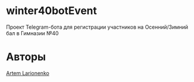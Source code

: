 # winter40botEvent
Проект Telegram-бота для регистрации участников на Осенний/Зимний бал в Гимназии №40
# Авторы
[Artem Larionenko](https://github.com/lrrrtm)  
